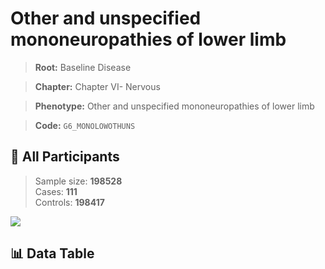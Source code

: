# Other and unspecified mononeuropathies of lower limb

> **Root:** Baseline Disease  

> **Chapter:** Chapter VI- Nervous  

> **Phenotype:** Other and unspecified mononeuropathies of lower limb  

> **Code:** `G6_MONOLOWOTHUNS`

## 🧪 All Participants  
> Sample size: **198528**  
> Cases: **111**  
> Controls: **198417**
<img src="/Sensitive/Figures/ALL/Incidence/G6_MONOLOWOTHUNS.png"/>

## 📊 Data Table
<CsvTableMRF src="/Sensitive/Data/ALL/Incidence/COX_G6_MONOLOWOTHUNS.csv"/>

